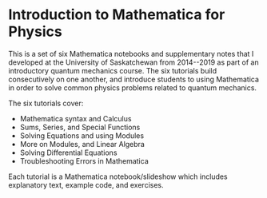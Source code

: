 # Introduction to Mathematica for Physics 

This is a set of six Mathematica notebooks and supplementary notes that I developed at the University of Saskatchewan from 2014--2019 as part of an introductory quantum mechanics course. The six tutorials build consecutively on one another, and introduce students to using Mathematica in order to solve common physics problems related to quantum mechanics.  

The six tutorials cover:
  - Mathematica syntax and Calculus
  - Sums, Series, and Special Functions
  - Solving Equations and using Modules
  - More on Modules, and Linear Algebra
  - Solving Differential Equations
  - Troubleshooting Errors in Mathematica
  
Each tutorial is a Mathematica notebook/slideshow which includes explanatory text, example code, and exercises.
